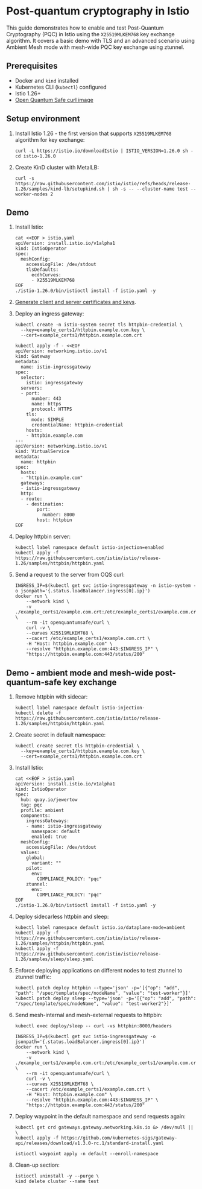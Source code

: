 # Post-quantum cryptography in Istio

This guide demonstrates how to enable and test Post-Quantum Cryptography (PQC) in Istio using the `X25519MLKEM768` key exchange algorithm. It covers a basic demo with TLS and an advanced scenario using Ambient Mesh mode with mesh-wide PQC key exchange using ztunnel.

## Prerequisites

- Docker and `kind` installed
- Kubernetes CLI (`kubectl`) configured
- Istio 1.26+
- [Open Quantum Safe curl image](https://hub.docker.com/r/openquantumsafe/curl)


## Setup environment

1. Install Istio 1.26 - the first version that supports `X25519MLKEM768` algorithm for key exchange:

    ```shell
    curl -L https://istio.io/downloadIstio | ISTIO_VERSION=1.26.0 sh -
    cd istio-1.26.0
    ```

1. Create KinD cluster with MetalLB:

    ```shell
    curl -s https://raw.githubusercontent.com/istio/istio/refs/heads/release-1.26/samples/kind-lb/setupkind.sh | sh -s -- --cluster-name test --worker-nodes 2
    ```

## Demo

1. Install Istio:

   ```shell
   cat <<EOF > istio.yaml
   apiVersion: install.istio.io/v1alpha1
   kind: IstioOperator
   spec:
     meshConfig:
       accessLogFile: /dev/stdout
       tlsDefaults:
         ecdhCurves:
         - X25519MLKEM768
   EOF
   ./istio-1.26.0/bin/istioctl install -f istio.yaml -y
   ```
   
1. [Generate client and server certificates and keys](https://istio.io/latest/docs/tasks/traffic-management/ingress/secure-ingress/#generate-client-and-server-certificates-and-keys).

1. Deploy an ingress gateway:

   ```shell
   kubectl create -n istio-system secret tls httpbin-credential \
     --key=example_certs1/httpbin.example.com.key \
     --cert=example_certs1/httpbin.example.com.crt
   ```
   ```shell
   kubectl apply -f - <<EOF
   apiVersion: networking.istio.io/v1
   kind: Gateway
   metadata:
     name: istio-ingressgateway
   spec:
     selector:
       istio: ingressgateway
     servers:
     - port:
         number: 443
         name: https
         protocol: HTTPS
       tls:
         mode: SIMPLE
         credentialName: httpbin-credential
       hosts:
       - httpbin.example.com
   ---
   apiVersion: networking.istio.io/v1
   kind: VirtualService
   metadata:
     name: httpbin
   spec:
     hosts:
     - "httpbin.example.com"
     gateways:
     - istio-ingressgateway
     http:
     - route:
       - destination:
           port:
             number: 8000
           host: httpbin
   EOF
   ```

1. Deploy httpbin server:

   ```shell
   kubectl label namespace default istio-injection=enabled
   kubectl apply -f https://raw.githubusercontent.com/istio/istio/release-1.26/samples/httpbin/httpbin.yaml
   ```

1. Send a request to the server from OQS curl:
   
   ```shell
   INGRESS_IP=$(kubectl get svc istio-ingressgateway -n istio-system -o jsonpath='{.status.loadBalancer.ingress[0].ip}')
   docker run \
       --network kind \
       -v ./example_certs1/example.com.crt:/etc/example_certs1/example.com.crt \
       --rm -it openquantumsafe/curl \
       curl -v \
       --curves X25519MLKEM768 \
       --cacert /etc/example_certs1/example.com.crt \
       -H "Host: httpbin.example.com" \
       --resolve "httpbin.example.com:443:$INGRESS_IP" \
       "https://httpbin.example.com:443/status/200"
   ```

## Demo - ambient mode and mesh-wide post-quantum-safe key exchange

1. Remove httpbin with sidecar:

   ```shell
   kubectl label namespace default istio-injection-
   kubectl delete -f https://raw.githubusercontent.com/istio/istio/release-1.26/samples/httpbin/httpbin.yaml
   ```

1. Create secret in default namespace:
    ```shell
    kubectl create secret tls httpbin-credential \
      --key=example_certs1/httpbin.example.com.key \
      --cert=example_certs1/httpbin.example.com.crt
    ```

1. Install Istio:

   ```shell
   cat <<EOF > istio.yaml
   apiVersion: install.istio.io/v1alpha1
   kind: IstioOperator
   spec:
     hub: quay.io/jewertow
     tag: pqc
     profile: ambient
     components:
       ingressGateways:
       - name: istio-ingressgateway
         namespace: default
         enabled: true
     meshConfig:
       accessLogFile: /dev/stdout
     values:
       global:
         variant: ""
       pilot:
         env:
           COMPLIANCE_POLICY: "pqc"
       ztunnel:
         env:
           COMPLIANCE_POLICY: "pqc"
   EOF
   ./istio-1.26.0/bin/istioctl install -f istio.yaml -y
   ```

1. Deploy sidecarless httpbin and sleep:

   ```shell
   kubectl label namespace default istio.io/dataplane-mode=ambient
   kubectl apply -f https://raw.githubusercontent.com/istio/istio/release-1.26/samples/httpbin/httpbin.yaml
   kubectl apply -f https://raw.githubusercontent.com/istio/istio/release-1.26/samples/sleep/sleep.yaml
   ```

1. Enforce deploying applications on different nodes to test ztunnel to ztunnel traffic:

   ```shell
   kubectl patch deploy httpbin --type='json' -p='[{"op": "add", "path": "/spec/template/spec/nodeName", "value": "test-worker"}]'
   kubectl patch deploy sleep --type='json' -p='[{"op": "add", "path": "/spec/template/spec/nodeName", "value": "test-worker2"}]'
   ```

1. Send mesh-internal and mesh-external requests to httpbin:

   ```shell
   kubectl exec deploy/sleep -- curl -vs httpbin:8000/headers
   ```
   ```shell
   INGRESS_IP=$(kubectl get svc istio-ingressgateway -o jsonpath='{.status.loadBalancer.ingress[0].ip}')
   docker run \
       --network kind \
       -v ./example_certs1/example.com.crt:/etc/example_certs1/example.com.crt \
       --rm -it openquantumsafe/curl \
       curl -v \
       --curves X25519MLKEM768 \
       --cacert /etc/example_certs1/example.com.crt \
       -H "Host: httpbin.example.com" \
       --resolve "httpbin.example.com:443:$INGRESS_IP" \
       "https://httpbin.example.com:443/status/200"
   ```

1. Deploy waypoint in the default namespace and send requests again:

   ```shell
   kubectl get crd gateways.gateway.networking.k8s.io &> /dev/null || \
   kubectl apply -f https://github.com/kubernetes-sigs/gateway-api/releases/download/v1.3.0-rc.1/standard-install.yaml
   ```
   ```shell
   istioctl waypoint apply -n default --enroll-namespace
   ```

1. Clean-up section:
      ```shell
   istioctl uninstall -y --purge \
   kind delete cluster --name test
   ```
